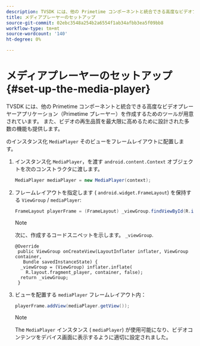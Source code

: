 ```yaml
---
description: TVSDK には、他の Primetime コンポーネントと統合できる高度なビデオプレーヤーアプリケーション（Primetime プレーヤー）を作成するためのツールが用意されています。 また、ビデオの再生品質を最大限に高めるために設計された多数の機能も提供します。
title: メディアプレーヤーのセットアップ
source-git-commit: 02ebc3548a254b2a6554f1ab34afbb3ea5f09bb8
workflow-type: tm+mt
source-wordcount: '140'
ht-degree: 0%

---
```


# メディアプレーヤーのセットアップ {#set-up-the-media-player}

TVSDK には、他の Primetime コンポーネントと統合できる高度なビデオプレーヤーアプリケーション（Primetime プレーヤー）を作成するためのツールが用意されています。 また、ビデオの再生品質を最大限に高めるために設計された多数の機能も提供します。

<!--<a id="section_1FE83A68DE624F20B52C0959851F5699"></a>-->

のインスタンス化 `MediaPlayer` そのビューをフレームレイアウトに配置します。

1. インスタンス化 `MediaPlayer`，を渡す `android.content.Context` オブジェクトを次のコンストラクタに渡します。

   ```java
   MediaPlayer mediaPlayer = new MediaPlayer(context);
   ```

1. フレームレイアウトを指定します ( `android.widget.FrameLayout`) を保持する `ViewGroup` / `mediaPlayer`:

   ```java
   FrameLayout playerFrame = (FrameLayout) _viewGroup.findViewById(R.id.playerFrame);
   ```

   >[!NOTE]
   >
   >次に、作成するコードスニペットを示します。 `_viewGroup`.

   ```
   @Override 
    public ViewGroup onCreateView(LayoutInflater inflater, ViewGroup container, 
      Bundle savedInstanceState) { 
     _viewGroup = (ViewGroup) inflater.inflate( 
       R.layout.fragment_player, container, false); 
     return _viewGroup; 
    }
   ```

1. ビューを配置する `mediaPlayer` フレームレイアウト内：

   ```java
   playerFrame.addView(mediaPlayer.getView());
   ```

   >[!NOTE]
   >
   >The `MediaPlayer` インスタンス ( `mediaPlayer`) が使用可能になり、ビデオコンテンツをデバイス画面に表示するように適切に設定されました。
